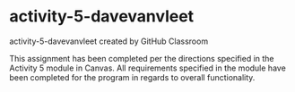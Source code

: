 # activity-5-davevanvleet
activity-5-davevanvleet created by GitHub Classroom

This assignment has been completed per the directions specified in the Activity 5 module in Canvas. All requirements specified in the module have been completed for the program in regards to overall functionality.
